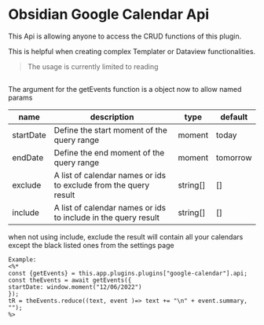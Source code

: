 # Obsidian Google Calendar Api

This Api  is allowing anyone to access the CRUD functions of this plugin.

This is helpful when creating complex Templater or Dataview functionalities.

> The usage is currently limited to reading



## 
The argument for the getEvents function is a object now to allow named params

|name|description|type|default|
|---|---|---|---|
|startDate| Define the start moment of the query range | moment | today |
|endDate| Define the end moment of the query range | moment | tomorrow |
|exclude| A list of calendar names or ids to exclude from the query result | string[] | []
|include| A list of calendar names or ids to include in the query result | string[] | []

when not using include, exclude the result will contain all your calendars except the black listed ones from the settings page

~~~
Example:
<%*
const {getEvents} = this.app.plugins.plugins["google-calendar"].api;
const theEvents = await getEvents({
startDate: window.moment("12/06/2022")
});
tR = theEvents.reduce((text, event )=> text += "\n" + event.summary, "");
%>
~~~